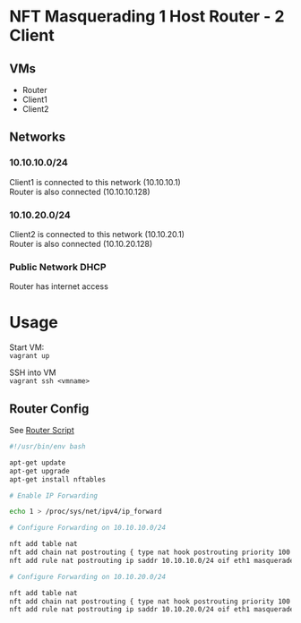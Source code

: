 # NFT Masquerading 1 Host Router - 2 Client

## VMs
- Router
- Client1
- Client2

## Networks

### 10.10.10.0/24
Client1 is connected to this network (10.10.10.1) \
Router is also connected (10.10.10.128)


### 10.10.20.0/24
Client2 is connected to this network (10.10.20.1) \
Router is also connected (10.10.20.128)

### Public Network DHCP
Router has internet access

# Usage
Start VM: \
```vagrant up``` 

SSH into VM \
```vagrant ssh <vmname>```

## Router Config
See [Router Script](./router_setup.sh)

```bash
#!/usr/bin/env bash

apt-get update
apt-get upgrade
apt-get install nftables

# Enable IP Forwarding

echo 1 > /proc/sys/net/ipv4/ip_forward

# Configure Forwarding on 10.10.10.0/24

nft add table nat
nft add chain nat postrouting { type nat hook postrouting priority 100 \;}
nft add rule nat postrouting ip saddr 10.10.10.0/24 oif eth1 masquerade

# Configure Forwarding on 10.10.20.0/24

nft add table nat
nft add chain nat postrouting { type nat hook postrouting priority 100 \;}
nft add rule nat postrouting ip saddr 10.10.20.0/24 oif eth1 masquerade
```
